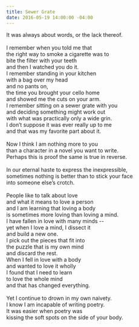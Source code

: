 ```yaml
---
title: Sewer Grate
date: 2016-05-19 14:00:00 -04:00
---
```


It was always about words, or the lack thereof.\
\
I remember when you told me that\
the right way to smoke a cigarette was to\
bite the filter with your teeth\
and then I watched you do it.\
I remember standing in your kitchen\
with a bag over my head\
and no pants on,\
the time you brought your cello home\
and showed me the cuts on your arm.\
I remember sitting on a sewer grate with you\
and deciding something might work out\
with what was practically only a wide grin.\
I don’t suppose it was ever really up to me\
and that was my favorite part about it.\
\
Now I think I am nothing more to you\
than a character in a novel you want to write.\
Perhaps this is proof the same is true in reverse.\
\
In our eternal haste to express the inexpressible,\
sometimes nothing is better than to stick your face\
into someone else’s crotch.\
\
People like to talk about love\
and what it means to love a person\
and I am learning that loving a body\
is sometimes more loving than loving a mind.\
I have fallen in love with many minds --\
yet when I love a mind, I dissect it\
and build a new one.\
I pick out the pieces that fit into\
the puzzle that is my own mind\
and discard the rest.\
When I fell in love with a body\
and wanted to love it wholly\
I found that I need to learn\
to love the whole mind\
and that has changed everything.\
\
Yet I continue to drown in my own naivety.\
I know I am incapable of writing poetry.\
It was easier when poetry was\
kissing the soft spots on the side of your body.